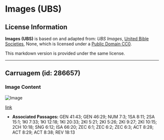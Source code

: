 # Images (UBS)

## License Information

**Images (UBS)** is based on and adapted from: _UBS Images_, [United Bible Societies](https://unitedbiblesocieties.org/), None, which is licensed under a [Public Domain CC0](https://creativecommons.org/public-domain/cc0/).

This markdown version is provided under the same license.



--------------------------------

## Carruagem (id: 286657)

### Image Content

![Image](https://cdn.aquifer.bible/aquifer-content/resources/Media/WEB-0391_chariot.jpg)

[link](https://cdn.aquifer.bible/aquifer-content/resources/Media/WEB-0391_chariot.jpg)

* **Associated Passages:** GEN 41:43; GEN 46:29; NUM 7:3; 1SA 8:11; 2SA 15:1; 1KI 7:33; 1KI 12:18; 1KI 20:33; 2KI 5:21; 2KI 5:26; 2KI 9:27; 2KI 10:15; 2CH 10:18; SNG 6:12; ISA 66:20; ZEC 6:1; ZEC 6:2; ZEC 6:3; ACT 8:28; ACT 8:29; ACT 8:38; REV 18:13

